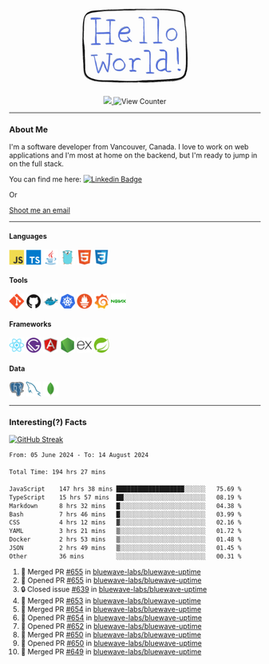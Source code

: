 <div align="center">
    <img src="./img/hello_world.webp" height="200px" width="">
    <div>
        <a href="https://www.linkedin.com/in/ajhollid">
            <img src="https://img.shields.io/badge/LinkedIn-blue"/>
        </a>
        <img src="https://komarev.com/ghpvc/?username=ajhollid&color=yellow" alt="View Counter">
    </div>
</div>

---

### About Me

I'm a software developer from Vancouver, Canada. I love to work on web applications and I'm most at home on the backend, but I'm ready to jump in on the full stack.

You can find me here: [![Linkedin Badge](https://img.shields.io/badge/-ajhollid-blue?style=flat&logo=Linkedin&logoColor=white)](https://www.linkedin.com/in/ajhollid)

Or

[Shoot me an email](mailto:ajhollid@gmail.com)

---

#### Languages

<div>
    <img src="./img/devicons/javascript-original.svg" width=30 height=30 alt="JavaScript">
    <img src="/img/devicons/typescript-original.svg" width=30 height=30 alt="TypeScript">
    <img src="./img/devicons/java-original.svg" width=30 height=30 alt="Java">
    <img src="./img/devicons/go-original.svg" width=30 height=30 alt="Golang">
    <img src="./img/devicons/html5-original.svg" width=30 height=30 alt="HTML 5">
    <img src="./img/devicons/css3-original.svg" width=30 height=30 alt="CSS 3">
</div>

#### Tools

<div>
    <img src="./img/devicons/git-original.svg" width=30 height=30 alt="Git">
    <img src="./img/devicons/github-original.svg" width=30 height=30 alt="Github">
    <img src="./img/devicons/docker-original.svg" width=30 
    height=30 alt="Docker">
    <img src="./img/devicons/kubernetes-original.svg" width=30 height=30 alt="K8">
    <img src="./img/devicons/prometheus-original.svg" width=30 height=30 alt="Prometheus">
    <img src="./img/devicons/grafana-original.svg" width=30 height=30 alt="Grafana">
    <img src="./img/devicons/nginx-original.svg" width=30 height=30 alt="Nginx">
</div>

#### Frameworks

<div>
    <img src="./img/devicons/react-original.svg" width=30 height=30 alt="React">
    <img src="./img/devicons/gatsby-original.svg" width=30 height=30 alt="Gatsby">
    <img src="./img/devicons/angularjs-original.svg" width=30 height=30 alt="AngularJS">
    <img src="./img/devicons/nodejs-original.svg" width=30 height=30 alt="NodeJS">
    <img src="./img/devicons/express-original.svg" width=30 height=30 alt="Express">
    <img src="./img/devicons/spring-original.svg" width=30 height=30 alt="Spring">
</div>

#### Data

<div>
    <img src="./img/devicons/postgresql-original.svg" width=30 height=30 alt="Postgresql">
    <img src="./img/devicons/mysql-original.svg" width=30 height=30 alt="Mysql">
    <img src="./img/devicons/mongodb-original.svg" width=30 height=30 alt="MongoDB">
</div>

---

### Interesting(?) Facts

[![GitHub Streak](http://github-readme-streak-stats.herokuapp.com?user=ajhollid)](https://git.io/streak-stats)

 <!--START_SECTION:waka-->

```txt
From: 05 June 2024 - To: 14 August 2024

Total Time: 194 hrs 27 mins

JavaScript    147 hrs 38 mins ███████████████████░░░░░░   75.69 %
TypeScript    15 hrs 57 mins  ██░░░░░░░░░░░░░░░░░░░░░░░   08.19 %
Markdown      8 hrs 32 mins   █░░░░░░░░░░░░░░░░░░░░░░░░   04.38 %
Bash          7 hrs 46 mins   █░░░░░░░░░░░░░░░░░░░░░░░░   03.99 %
CSS           4 hrs 12 mins   ▓░░░░░░░░░░░░░░░░░░░░░░░░   02.16 %
YAML          3 hrs 21 mins   ▒░░░░░░░░░░░░░░░░░░░░░░░░   01.72 %
Docker        2 hrs 53 mins   ▒░░░░░░░░░░░░░░░░░░░░░░░░   01.48 %
JSON          2 hrs 49 mins   ▒░░░░░░░░░░░░░░░░░░░░░░░░   01.45 %
Other         36 mins         ░░░░░░░░░░░░░░░░░░░░░░░░░   00.31 %
```

<!--END_SECTION:waka-->


<!--START_SECTION:activity-->
1. 🎉 Merged PR [#655](https://github.com/bluewave-labs/bluewave-uptime/pull/655) in [bluewave-labs/bluewave-uptime](https://github.com/bluewave-labs/bluewave-uptime)
2. 💪 Opened PR [#655](https://github.com/bluewave-labs/bluewave-uptime/pull/655) in [bluewave-labs/bluewave-uptime](https://github.com/bluewave-labs/bluewave-uptime)
3. 🔒 Closed issue [#639](https://github.com/bluewave-labs/bluewave-uptime/issues/639) in [bluewave-labs/bluewave-uptime](https://github.com/bluewave-labs/bluewave-uptime)
4. 🎉 Merged PR [#653](https://github.com/bluewave-labs/bluewave-uptime/pull/653) in [bluewave-labs/bluewave-uptime](https://github.com/bluewave-labs/bluewave-uptime)
5. 🎉 Merged PR [#654](https://github.com/bluewave-labs/bluewave-uptime/pull/654) in [bluewave-labs/bluewave-uptime](https://github.com/bluewave-labs/bluewave-uptime)
6. 💪 Opened PR [#654](https://github.com/bluewave-labs/bluewave-uptime/pull/654) in [bluewave-labs/bluewave-uptime](https://github.com/bluewave-labs/bluewave-uptime)
7. 💪 Opened PR [#652](https://github.com/bluewave-labs/bluewave-uptime/pull/652) in [bluewave-labs/bluewave-uptime](https://github.com/bluewave-labs/bluewave-uptime)
8. 🎉 Merged PR [#650](https://github.com/bluewave-labs/bluewave-uptime/pull/650) in [bluewave-labs/bluewave-uptime](https://github.com/bluewave-labs/bluewave-uptime)
9. 💪 Opened PR [#650](https://github.com/bluewave-labs/bluewave-uptime/pull/650) in [bluewave-labs/bluewave-uptime](https://github.com/bluewave-labs/bluewave-uptime)
10. 🎉 Merged PR [#649](https://github.com/bluewave-labs/bluewave-uptime/pull/649) in [bluewave-labs/bluewave-uptime](https://github.com/bluewave-labs/bluewave-uptime)
<!--END_SECTION:activity-->
